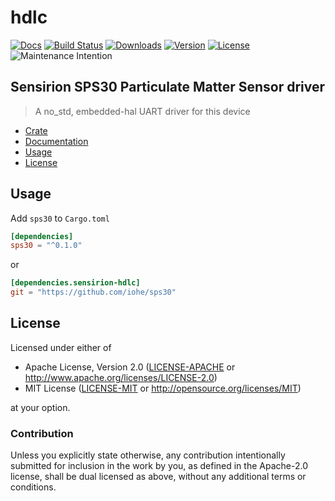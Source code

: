 # hdlc

[![Docs](https://docs.rs/sps30/badge.svg)](https://docs.rs/sps30)
[![Build Status](https://travis-ci.org/iohe/sps30.svg?branch=master)](https://travis-ci.org/iohe/sps30)
[![Downloads](https://img.shields.io/crates/d/sps30.svg?style=flat-square)](https://crates.io/crates/sps30/)
[![Version](https://img.shields.io/crates/v/sps30.svg?style=flat-square)](https://crates.io/crates/sps30/)
[![License](https://img.shields.io/crates/l/sps30.svg?style=flat-square)](https://crates.io/crates/sps30/)
![Maintenance Intention](https://img.shields.io/badge/maintenance-actively--developed-brightgreen.svg)



## Sensirion SPS30 Particulate Matter Sensor driver

> A no_std, embedded-hal UART driver for this device

* [Crate](https://crates.io/crates/sps30)
* [Documentation](https://docs.rs/sps30/)
* [Usage](#usage)
* [License](#license)

## Usage

Add `sps30` to `Cargo.toml`

```toml
[dependencies]
sps30 = "^0.1.0"
```

or

```toml
[dependencies.sensirion-hdlc]
git = "https://github.com/iohe/sps30"
```


## License

Licensed under either of

* Apache License, Version 2.0 ([LICENSE-APACHE](LICENSE-APACHE) or <http://www.apache.org/licenses/LICENSE-2.0>)
* MIT License ([LICENSE-MIT](LICENSE-MIT) or <http://opensource.org/licenses/MIT>)

at your option.

### Contribution

Unless you explicitly state otherwise, any contribution intentionally submitted
for inclusion in the work by you, as defined in the Apache-2.0 license, shall be dual licensed as above, without any
additional terms or conditions.